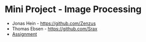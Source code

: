# Mini Project - Image Processing
- Jonas Hein - https://github.com/Zenzus
- Thomas Ebsen - https://github.com/Srax 
- [Assignment](files/Assignment.pdf)
